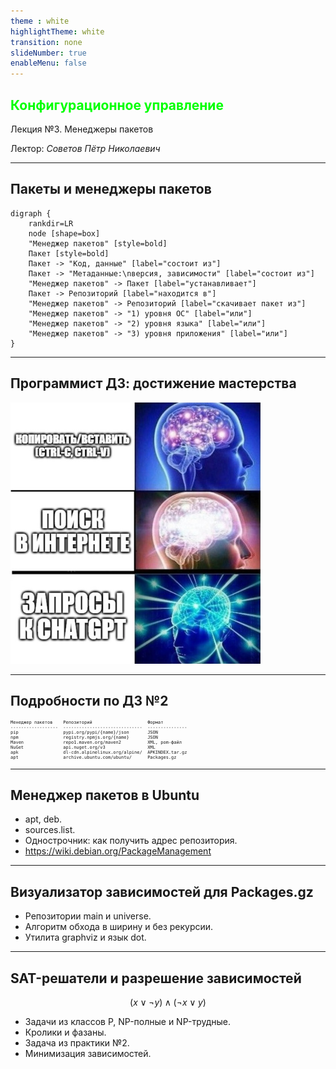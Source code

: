 ```yaml
---
theme : white
highlightTheme: white
transition: none
slideNumber: true
enableMenu: false
---
```


<!-- .slide: data-background="black" style="color:#00ff00" -->

## <span style="color:#00ff00">Конфигурационное управление</span>

Лекция №3. Менеджеры пакетов

Лектор: *Советов Пётр Николаевич*

---

## Пакеты и менеджеры пакетов

```graphviz
digraph {
    rankdir=LR
    node [shape=box]
    "Менеджер пакетов" [style=bold]
    Пакет [style=bold]
    Пакет -> "Код, данные" [label="состоит из"]
    Пакет -> "Метаданные:\nверсия, зависимости" [label="состоит из"]
    "Менеджер пакетов" -> Пакет [label="устанавливает"]
    Пакет -> Репозиторий [label="находится в"]
    "Менеджер пакетов" -> Репозиторий [label="скачивает пакет из"]
    "Менеджер пакетов" -> "1) уровня ОС" [label="или"]
    "Менеджер пакетов" -> "2) уровня языка" [label="или"]
    "Менеджер пакетов" -> "3) уровня приложения" [label="или"]
}
```

---

## Программист ДЗ: достижение мастерства

<img src="programmer.jpg" width="400"/>

---

## Подробности по ДЗ №2

<pre style="font-size:50%">
Менеджер пакетов    Репозиторий                     Формат
------------------  ------------------------------  ---------------
pip                 pypi.org/pypi/{name}/json       JSON
npm                 registry.npmjs.org/{name}       JSON
Maven               repo1.maven.org/maven2          XML, pom-файл
NuGet               api.nuget.org/v3                XML
apk                 dl-cdn.alpinelinux.org/alpine/  APKINDEX.tar.gz
apt                 archive.ubuntu.com/ubuntu/      Packages.gz
</pre>

---

## Менеджер пакетов в Ubuntu

* apt, deb.
* sources.list.
* Однострочник: как получить адрес репозитория.
* https://wiki.debian.org/PackageManagement

---

## Визуализатор зависимостей для Packages.gz

* Репозитории main и universe.
* Алгоритм обхода в ширину и без рекурсии.
* Утилита graphviz и язык dot.

---

## SAT-решатели и разрешение зависимостей

$$
(x \lor \neg y) \land (\neg x \lor y)
$$

* Задачи из классов P, NP-полные и NP-трудные.
* Кролики и фазаны.
* Задача из практики №2.
* Минимизация зависимостей.
